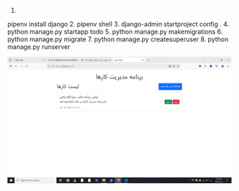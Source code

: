 1. 
pipenv install django
2. 
pipenv shell
3. 
django-admin startproject config .
4.
python manage.py startapp todo
5.
python manage.py makemigrations
6.
python manage.py migrate
7.
python manage.py createsuperuser
8.
python manage.py runserver


![alt text](image.png)